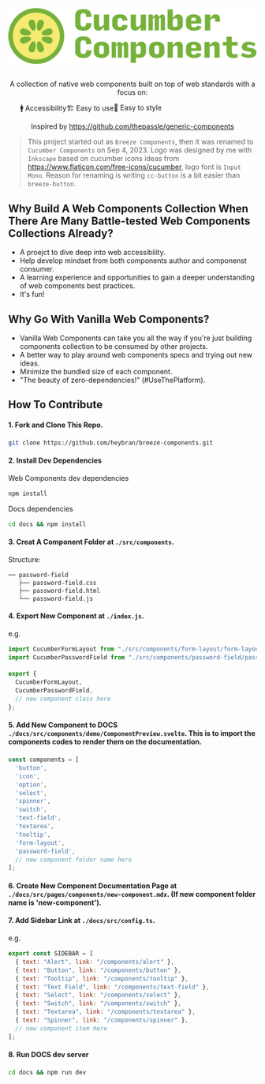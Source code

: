 <div align="center"><img align="center" src="./docs/public/cucumber-components.svg" alt="Cucumber Components Logo"></div>
<br />
<p align="center">A collection of native web components built on top of web standards with a focus on:</p>
<ul align="center" style="display: flex;"><span role="listitem">🚹 Accessibility  </span role="listitem"><span>🏗 Easy to use  </span role="listitem"><span>🎨 Easy to style</span></ul>
<p align="center">Inspired by <a href="https://github.com/thepassle/generic-components" target="_blank">https://github.com/thepassle/generic-components</a></p>

> This project started out as `Breeze Components`, then it was renamed to `Cucumber Components` on Sep 4, 2023. Logo was designed by me with `Inkscape` based on cucumber icons ideas from https://www.flaticon.com/free-icons/cucumber, logo font is `Input Mono`. Reason for renaming is writing `cc-button` is a bit easier than `breeze-button`.


## Why Build A Web Components Collection When There Are Many Battle-tested Web Components Collections Already?

- A proejct to dive deep into web accessibility.
- Help develop mindset from both components author and componenst consumer.
- A learning experience and opportunities to gain a deeper understanding of web components best practices.
- It's fun!

## Why Go With Vanilla Web Components?
- Vanilla Web Components can take you all the way if you're just building components collection to be consumed by other projects.
- A better way to play around web components specs and trying out new ideas.
- Minimize the bundled size of each component.
- "The beauty of zero-dependencies!" (#UseThePlatform).

## How To Contribute
#### 1. Fork and Clone This Repo.
```bash
git clone https://github.com/heybran/breeze-components.git
```
#### 2. Install Dev Dependencies
Web Components dev dependencies
```bash
npm install
```

Docs dependencies
```bash
cd docs && npm install
```

#### 3. Creat A Component Folder at `./src/components`.
Structure:
```
── password-field
   ├── password-field.css
   ├── password-field.html
   └── password-field.js
```
#### 4. Export New Component at `./index.js`.
e.g.
```javascript
import CucumberFormLayout from "./src/components/form-layout/form-layout.js";
import CucumberPasswordField from "./src/components/password-field/password-field.js";

export {
  CucumberFormLayout,
  CucumberPasswordField,
  // new component class here
};
```
#### 5. Add New Component to DOCS `./docs/src/components/demo/ComponentPreview.svelte`. This is to import the components codes to render them on the documentation.
```javascript
const components = [
  'button',
  'icon',
  'option',
  'select',
  'spinner',
  'switch',
  'text-field',
  'textarea',
  'tooltip',
  'form-layout',
  'password-field',
  // new component folder name here
];
```
#### 6. Create New Component Documentation Page at `./docs/src/pages/components/new-component.mdx`. (If new component folder name is 'new-component').
#### 7. Add Sidebar Link at `./docs/src/config.ts`. 
e.g.
```javascript
export const SIDEBAR = [
  { text: "Alert", link: "/components/alert" },
  { text: "Button", link: "/components/button" },
  { text: "Tooltip", link: "/components/tooltip" },
  { text: "Text Field", link: "/components/text-field" },
  { text: "Select", link: "/components/select" },
  { text: "Switch", link: "/components/switch" },
  { text: "Textarea", link: "/components/textarea" },
  { text: "Spinner", link: "/components/spinner" },
  // new component item here
];
```
#### 8. Run DOCS dev server
```bash
cd docs && npm run dev
```
